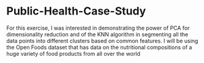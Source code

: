 # Public-Health-Case-Study
For this exercise, I was interested in demonstrating the power of PCA for dimensionality reduction and of the KNN algorithm in segmenting all the data points into different clusters based on common features.
I will be using the Open Foods dataset that has data on the nutritional compositions of a huge variety of food products from all over the world
